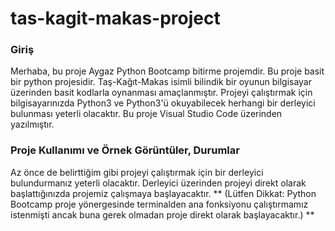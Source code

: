 # tas-kagit-makas-project

### Giriş

Merhaba, bu proje Aygaz Python Bootcamp bitirme projemdir.
Bu proje basit bir python projesidir. Taş-Kağıt-Makas isimli bilindik bir oyunun bilgisayar üzerinden basit kodlarla oynanması amaçlanmıştır. Projeyi çalıştırmak için bilgisayarınızda Python3 ve Python3'ü okuyabilecek herhangi bir derleyici bulunması yeterli olacaktır.
Bu proje Visual Studio Code üzerinden yazılmıştır.

### Proje Kullanımı ve Örnek Görüntüler, Durumlar

Az önce de belirttiğim gibi projeyi çalıştırmak için bir derleyici bulundurmanız yeterli olacaktır. Derleyici üzerinden projeyi direkt olarak başlattığınızda projemiz çalışmaya başlayacaktır. 
** (Lütfen Dikkat: Python Bootcamp proje yönergesinde terminalden ana fonksiyonu çalıştırmamız istenmişti ancak buna gerek olmadan proje direkt olarak başlayacaktır.) **

